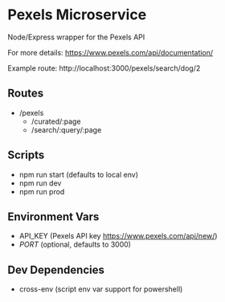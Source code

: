# Pexels Microservice
Node/Express wrapper for the Pexels API

For more details: https://www.pexels.com/api/documentation/

Example route: http://localhost:3000/pexels/search/dog/2

## Routes
- /pexels
  - /curated/:page
  - /search/:query/:page

## Scripts
- npm run start (defaults to local env)
- npm run dev
- npm run prod

## Environment Vars
- API_KEY (Pexels API key https://www.pexels.com/api/new/)
- *PORT* (optional, defaults to 3000)

## Dev Dependencies
- cross-env (script env var support for powershell)
